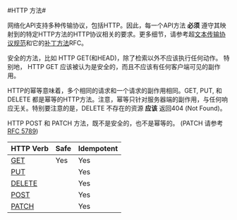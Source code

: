 #HTTP 方法#

网络化API支持多种传输协议，包括HTTP。因此，每一个API方法 **必须** 遵守其映射到的特定HTTP方法的HTTP协议相关的要求。更多细节，请参考超[文本传输协议规范](https://tools.ietf.org/html/rfc2616#section-9)和它的[补丁方法](http://tools.ietf.org/html/rfc5789)RFC。

安全的方法，比如 HTTP GET(和HEAD)，除了检索以外不应该执行任何动作。 特别地， HTTP GET 应该被认为是安全的，而且不应该有任何客户端可见的副作用。 

HTTP的幂等意味着，多个相同的请求和一个请求的副作用相同。GET, PUT, 和 DELETE 都是幂等的HTTP方法。注意，幂等只针对服务器端的副作用，与任何响应无关。特别要注意的是，DELETE 不存在的资源 **应该** 返回404 (Not Found)。

 
HTTP POST 和 PATCH 方法，既不是安全的，也不是幂等的。 (PATCH 请参考[RFC 5789](https://tools.ietf.org/html/rfc5789))

| HTTP Verb                                                 | Safe | Idempotent |
| --------------------------------------------------------- | ---- | ---------- |
| [GET](https://tools.ietf.org/html/rfc2616#section-9.3)    | Yes  | Yes        |
| [PUT](https://tools.ietf.org/html/rfc2616#section-9.6)    |      | Yes        |
| [DELETE](https://tools.ietf.org/html/rfc2616#section-9.7) |      | Yes        |
| [POST](https://tools.ietf.org/html/rfc2616#section-9.5)   |      | Yes        |
| [PATCH](https://tools.ietf.org/html/rfc5789)              |      | Yes        |
